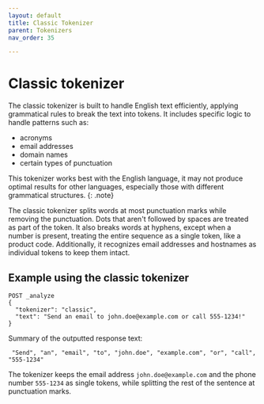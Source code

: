 ```yaml
---
layout: default
title: Classic Tokenizer
parent: Tokenizers
nav_order: 35

---
```


# Classic tokenizer
The classic tokenizer is built to handle English text efficiently, applying grammatical rules to break the text into tokens. It includes specific logic to handle patterns such as:
- acronyms 
- email addresses
- domain names
- certain types of punctuation

This tokenizer works best with the English language, it may not produce optimal results for other languages, especially those with different grammatical structures.
{: .note}

The classic tokenizer splits words at most punctuation marks while removing the punctuation. Dots that aren't followed by spaces are treated as part of the token. It also breaks words at hyphens, except when a number is present, treating the entire sequence as a single token, like a product code. Additionally, it recognizes email addresses and hostnames as individual tokens to keep them intact.

## Example using the classic tokenizer
```
POST _analyze
{
  "tokenizer": "classic",
  "text": "Send an email to john.doe@example.com or call 555-1234!"
}
```
Summary of the outputted response text:
```
 "Send", "an", "email", "to", "john.doe", "example.com", "or", "call", "555-1234" 
```
The tokenizer keeps the email address `john.doe@example.com` and the phone number `555-1234` as single tokens, while splitting the rest of the sentence at punctuation marks.
